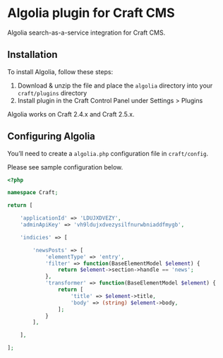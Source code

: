 # Algolia plugin for Craft CMS

Algolia search-as-a-service integration for Craft CMS.

## Installation

To install Algolia, follow these steps:

1. Download & unzip the file and place the `algolia` directory into your `craft/plugins` directory
2. Install plugin in the Craft Control Panel under Settings > Plugins

Algolia works on Craft 2.4.x and Craft 2.5.x.

## Configuring Algolia

You’ll need to create a `algolia.php` configuration file in `craft/config`.

Please see sample configuration below.

```php
<?php

namespace Craft;

return [

    'applicationId' => 'LDUJXDVEZY',
    'adminApiKey' => 'vh9ldujxdvezysilfnurwbniaddfmygb',

    'indicies' => [

        'newsPosts' => [
            'elementType' => 'entry',
            'filter' => function(BaseElementModel $element) {
                return $element->section->handle == 'news';
            },
            'transformer' => function(BaseElementModel $element) {
                return [
                    'title' => $element->title,
                    'body' => (string) $element->body,
                ];
            }
        ],

    ],

];
```
